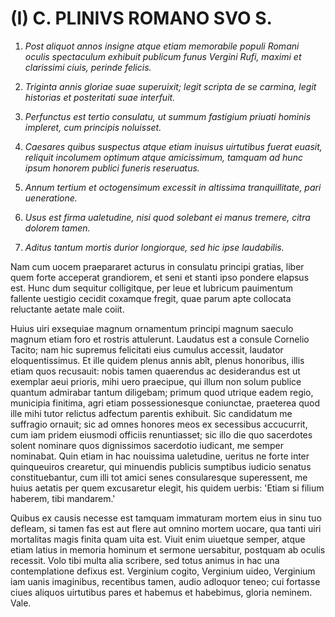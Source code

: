 # (I) C. PLINIVS ROMANO SVO S.

1. *Post aliquot annos insigne atque etiam memorabile populi Romani oculis
   spectaculum exhibuit publicum funus Vergini Rufi, maximi et clarissimi ciuis,
   perinde felicis.*

2. *Triginta annis gloriae suae superuixit; legit scripta de se carmina, legit
   historias et posteritati suae interfuit.*

3. *Perfunctus est tertio consulatu, ut summum fastigium priuati hominis
   impleret, cum principis noluisset.*

4. *Caesares quibus suspectus atque etiam inuisus uirtutibus fuerat euasit,
   reliquit incolumem optimum atque amicissimum, tamquam ad hunc ipsum honorem
   publici funeris reseruatus.*

5. *Annum tertium et octogensimum excessit in altissima tranquillitate, pari
   ueneratione.*

6. *Usus est firma ualetudine, nisi quod solebant ei manus tremere, citra
   dolorem tamen.*

7. *Aditus tantum mortis durior longiorque, sed hic ipse laudabilis.*


Nam cum uocem praepararet acturus in consulatu principi gratias, liber quem
forte acceperat grandiorem, et seni et stanti ipso pondere elapsus est. Hunc dum
sequitur colligitque, per leue et lubricum pauimentum fallente uestigio cecidit
coxamque fregit, quae parum apte collocata reluctante aetate male coiit.

Huius uiri exsequiae magnum ornamentum principi magnum saeculo magnum etiam foro
et rostris attulerunt. Laudatus est a consule Cornelio Tacito; nam hic supremus
felicitati eius cumulus accessit, laudator eloquentissimus. Et ille quidem
plenus annis abît, plenus honoribus, illis etiam quos recusauit: nobis tamen
quaerendus ac desiderandus est ut exemplar aeui prioris, mihi uero praecipue,
qui illum non solum publice quantum admirabar tantum diligebam; primum quod
utrique eadem regio, municipia finitima, agri etiam possessionesque
coniunctae, praeterea quod ille mihi tutor relictus adfectum parentis exhibuit.
Sic candidatum me suffragio ornauit; sic ad omnes honores meos ex secessibus
accucurrit, cum iam pridem eiusmodi officiis renuntiasset; sic illo die quo
sacerdotes solent nominare quos dignissimos sacerdotio iudicant, me semper
nominabat. Quin etiam in hac nouissima ualetudine, ueritus ne forte inter
quinqueuiros crearetur, qui minuendis publicis sumptibus iudicio senatus
constituebantur, cum illi tot amici senes consularesque superessent, me huius
aetatis per quem excusaretur elegit, his quidem uerbis: 'Etiam si filium
haberem, tibi mandarem.'

Quibus ex causis necesse est tamquam immaturam mortem eius in sinu tuo defleam,
si tamen fas est aut flere aut omnino mortem uocare, qua tanti uiri mortalitas
magis finita quam uita est. Viuit enim uiuetque semper, atque etiam latius in
memoria hominum et sermone uersabitur, postquam ab oculis recessit. Volo tibi
multa alia scribere, sed totus animus in hac una contemplatione defixus est.
Verginium cogito, Verginium uideo, Verginium iam uanis imaginibus, recentibus
tamen, audio adloquor teneo; cui fortasse ciues aliquos uirtutibus pares et
habemus et habebimus, gloria neminem. Vale.
